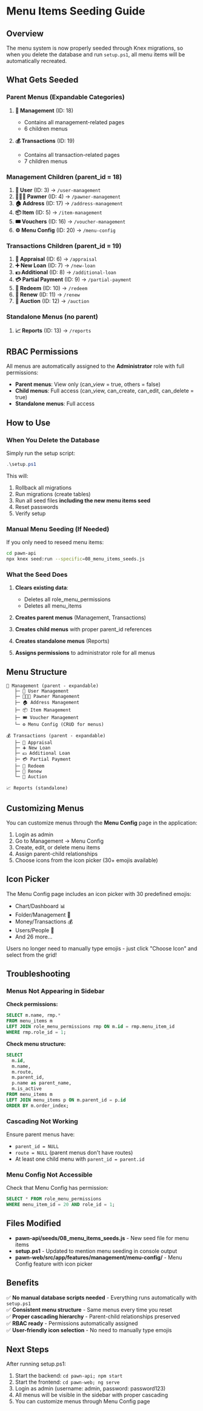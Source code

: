 # Menu Items Seeding Guide

## Overview
The menu system is now properly seeded through Knex migrations, so when you delete the database and run `setup.ps1`, all menu items will be automatically recreated.

## What Gets Seeded

### Parent Menus (Expandable Categories)
1. **📁 Management** (ID: 18)
   - Contains all management-related pages
   - 6 children menus

2. **💰 Transactions** (ID: 19)
   - Contains all transaction-related pages
   - 7 children menus

### Management Children (parent_id = 18)
1. **👥 User** (ID: 3) → `/user-management`
2. **🧑‍🤝‍🧑 Pawner** (ID: 4) → `/pawner-management`
3. **🏠 Address** (ID: 17) → `/address-management`
4. **📦 Item** (ID: 5) → `/item-management`
5. **🎟️ Vouchers** (ID: 16) → `/voucher-management`
6. **⚙️ Menu Config** (ID: 20) → `/menu-config`

### Transactions Children (parent_id = 19)
1. **💎 Appraisal** (ID: 6) → `/appraisal`
2. **➕ New Loan** (ID: 7) → `/new-loan`
3. **💵 Additional** (ID: 8) → `/additional-loan`
4. **💳 Partial Payment** (ID: 9) → `/partial-payment`
5. **🎁 Redeem** (ID: 10) → `/redeem`
6. **🔄 Renew** (ID: 11) → `/renew`
7. **🔨 Auction** (ID: 12) → `/auction`

### Standalone Menus (no parent)
1. **📈 Reports** (ID: 13) → `/reports`

## RBAC Permissions

All menus are automatically assigned to the **Administrator** role with full permissions:
- **Parent menus**: View only (can_view = true, others = false)
- **Child menus**: Full access (can_view, can_create, can_edit, can_delete = true)
- **Standalone menus**: Full access

## How to Use

### When You Delete the Database

Simply run the setup script:
```powershell
.\setup.ps1
```

This will:
1. Rollback all migrations
2. Run migrations (create tables)
3. Run all seed files **including the new menu items seed**
4. Reset passwords
5. Verify setup

### Manual Menu Seeding (If Needed)

If you only need to reseed menu items:
```bash
cd pawn-api
npx knex seed:run --specific=08_menu_items_seeds.js
```

### What the Seed Does

1. **Clears existing data**:
   - Deletes all role_menu_permissions
   - Deletes all menu_items

2. **Creates parent menus** (Management, Transactions)

3. **Creates child menus** with proper parent_id references

4. **Creates standalone menus** (Reports)

5. **Assigns permissions** to administrator role for all menus

## Menu Structure

```
📁 Management (parent - expandable)
   ├─ 👥 User Management
   ├─ 🧑‍🤝‍🧑 Pawner Management
   ├─ 🏠 Address Management
   ├─ 📦 Item Management
   ├─ 🎟️ Voucher Management
   └─ ⚙️ Menu Config (CRUD for menus)

💰 Transactions (parent - expandable)
   ├─ 💎 Appraisal
   ├─ ➕ New Loan
   ├─ 💵 Additional Loan
   ├─ 💳 Partial Payment
   ├─ 🎁 Redeem
   ├─ 🔄 Renew
   └─ 🔨 Auction

📈 Reports (standalone)
```

## Customizing Menus

You can customize menus through the **Menu Config** page in the application:
1. Login as admin
2. Go to Management → Menu Config
3. Create, edit, or delete menu items
4. Assign parent-child relationships
5. Choose icons from the icon picker (30+ emojis available)

## Icon Picker

The Menu Config page includes an icon picker with 30 predefined emojis:
- Chart/Dashboard 📊
- Folder/Management 📁
- Money/Transactions 💰
- Users/People 👥
- And 26 more...

Users no longer need to manually type emojis - just click "Choose Icon" and select from the grid!

## Troubleshooting

### Menus Not Appearing in Sidebar

**Check permissions:**
```sql
SELECT m.name, rmp.* 
FROM menu_items m 
LEFT JOIN role_menu_permissions rmp ON m.id = rmp.menu_item_id 
WHERE rmp.role_id = 1;
```

**Check menu structure:**
```sql
SELECT 
  m.id, 
  m.name, 
  m.route, 
  m.parent_id, 
  p.name as parent_name, 
  m.is_active 
FROM menu_items m 
LEFT JOIN menu_items p ON m.parent_id = p.id 
ORDER BY m.order_index;
```

### Cascading Not Working

Ensure parent menus have:
- `parent_id = NULL`
- `route = NULL` (parent menus don't have routes)
- At least one child menu with `parent_id = parent.id`

### Menu Config Not Accessible

Check that Menu Config has permission:
```sql
SELECT * FROM role_menu_permissions 
WHERE menu_item_id = 20 AND role_id = 1;
```

## Files Modified

- **pawn-api/seeds/08_menu_items_seeds.js** - New seed file for menu items
- **setup.ps1** - Updated to mention menu seeding in console output
- **pawn-web/src/app/features/management/menu-config/** - Menu Config feature with icon picker

## Benefits

✅ **No manual database scripts needed** - Everything runs automatically with `setup.ps1`  
✅ **Consistent menu structure** - Same menus every time you reset  
✅ **Proper cascading hierarchy** - Parent-child relationships preserved  
✅ **RBAC ready** - Permissions automatically assigned  
✅ **User-friendly icon selection** - No need to manually type emojis  

## Next Steps

After running setup.ps1:
1. Start the backend: `cd pawn-api; npm start`
2. Start the frontend: `cd pawn-web; ng serve`
3. Login as admin (username: admin, password: password123)
4. All menus will be visible in the sidebar with proper cascading
5. You can customize menus through Menu Config page
